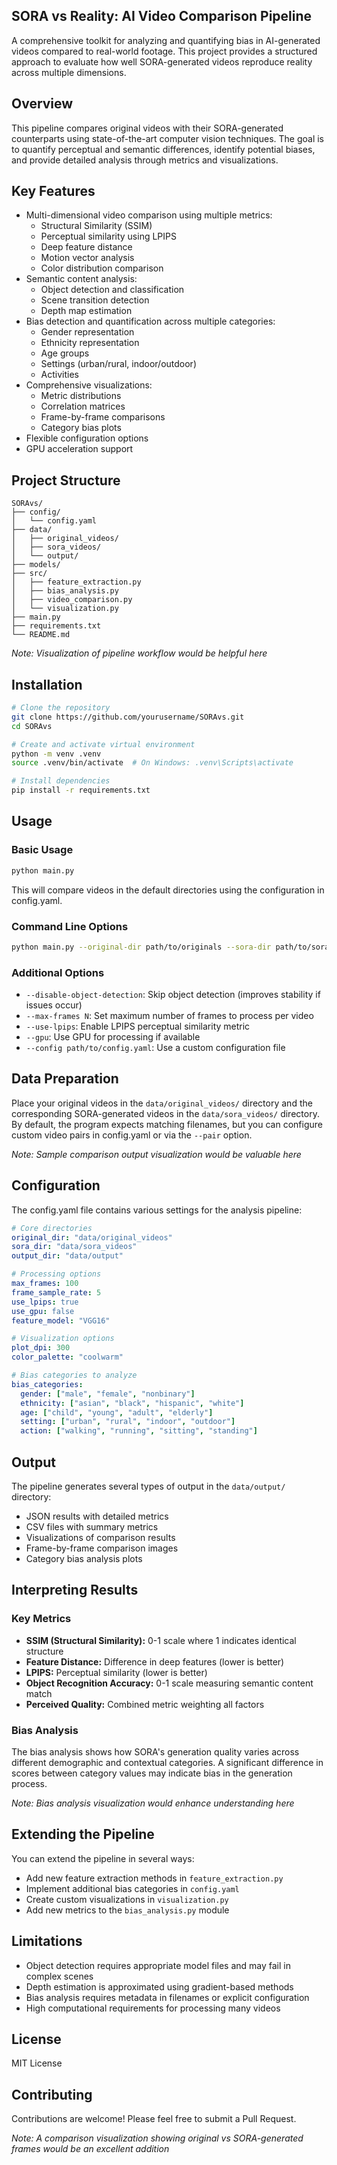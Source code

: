 ## SORA vs Reality: AI Video Comparison Pipeline

A comprehensive toolkit for analyzing and quantifying bias in AI-generated videos compared to real-world footage. This project provides a structured approach to evaluate how well SORA-generated videos reproduce reality across multiple dimensions.

## Overview

This pipeline compares original videos with their SORA-generated counterparts using state-of-the-art computer vision techniques. The goal is to quantify perceptual and semantic differences, identify potential biases, and provide detailed analysis through metrics and visualizations.

## Key Features

- Multi-dimensional video comparison using multiple metrics:
    - Structural Similarity (SSIM)
    - Perceptual similarity using LPIPS
    - Deep feature distance
    - Motion vector analysis
    - Color distribution comparison
- Semantic content analysis:
    - Object detection and classification
    - Scene transition detection
    - Depth map estimation
- Bias detection and quantification across multiple categories:
    - Gender representation
    - Ethnicity representation
    - Age groups
    - Settings (urban/rural, indoor/outdoor)
    - Activities
- Comprehensive visualizations:
    - Metric distributions
    - Correlation matrices
    - Frame-by-frame comparisons
    - Category bias plots
- Flexible configuration options
- GPU acceleration support

## Project Structure

```
SORAvs/
├── config/
│   └── config.yaml
├── data/
│   ├── original_videos/
│   ├── sora_videos/
│   └── output/
├── models/
├── src/
│   ├── feature_extraction.py
│   ├── bias_analysis.py
│   ├── video_comparison.py
│   └── visualization.py
├── main.py
├── requirements.txt
└── README.md

```

*Note: Visualization of pipeline workflow would be helpful here*

## Installation

```bash
# Clone the repository
git clone https://github.com/yourusername/SORAvs.git
cd SORAvs

# Create and activate virtual environment
python -m venv .venv
source .venv/bin/activate  # On Windows: .venv\Scripts\activate

# Install dependencies
pip install -r requirements.txt

```

## Usage

### Basic Usage

```bash
python main.py

```

This will compare videos in the default directories using the configuration in config.yaml.

### Command Line Options

```bash
python main.py --original-dir path/to/originals --sora-dir path/to/sora --output-dir path/to/output

```

### Additional Options

- `--disable-object-detection`: Skip object detection (improves stability if issues occur)
- `--max-frames N`: Set maximum number of frames to process per video
- `--use-lpips`: Enable LPIPS perceptual similarity metric
- `--gpu`: Use GPU for processing if available
- `--config path/to/config.yaml`: Use a custom configuration file

## Data Preparation

Place your original videos in the `data/original_videos/` directory and the corresponding SORA-generated videos in the `data/sora_videos/` directory. By default, the program expects matching filenames, but you can configure custom video pairs in config.yaml or via the `--pair` option.

*Note: Sample comparison output visualization would be valuable here*

## Configuration

The config.yaml file contains various settings for the analysis pipeline:

```yaml
# Core directories
original_dir: "data/original_videos"
sora_dir: "data/sora_videos"
output_dir: "data/output"

# Processing options
max_frames: 100
frame_sample_rate: 5
use_lpips: true
use_gpu: false
feature_model: "VGG16"

# Visualization options
plot_dpi: 300
color_palette: "coolwarm"

# Bias categories to analyze
bias_categories:
  gender: ["male", "female", "nonbinary"]
  ethnicity: ["asian", "black", "hispanic", "white"]
  age: ["child", "young", "adult", "elderly"]
  setting: ["urban", "rural", "indoor", "outdoor"]
  action: ["walking", "running", "sitting", "standing"]

```

## Output

The pipeline generates several types of output in the `data/output/` directory:

- JSON results with detailed metrics
- CSV files with summary metrics
- Visualizations of comparison results
- Frame-by-frame comparison images
- Category bias analysis plots

## Interpreting Results

### Key Metrics

- **SSIM (Structural Similarity):** 0-1 scale where 1 indicates identical structure
- **Feature Distance:** Difference in deep features (lower is better)
- **LPIPS:** Perceptual similarity (lower is better)
- **Object Recognition Accuracy:** 0-1 scale measuring semantic content match
- **Perceived Quality:** Combined metric weighting all factors

### Bias Analysis

The bias analysis shows how SORA's generation quality varies across different demographic and contextual categories. A significant difference in scores between category values may indicate bias in the generation process.

*Note: Bias analysis visualization would enhance understanding here*

## Extending the Pipeline

You can extend the pipeline in several ways:

- Add new feature extraction methods in `feature_extraction.py`
- Implement additional bias categories in `config.yaml`
- Create custom visualizations in `visualization.py`
- Add new metrics to the `bias_analysis.py` module

## Limitations

- Object detection requires appropriate model files and may fail in complex scenes
- Depth estimation is approximated using gradient-based methods
- Bias analysis requires metadata in filenames or explicit configuration
- High computational requirements for processing many videos

## License

MIT License

## Contributing

Contributions are welcome! Please feel free to submit a Pull Request.

*Note: A comparison visualization showing original vs SORA-generated frames would be an excellent addition*
